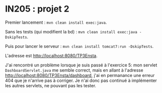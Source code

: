 # IN205 : projet 2

Premier lancement : `mvn clean install exec:java`.

Sans les tests (qui modifient la bd) : `mvn clean install exec:java -DskipTests`.

Puis pour lancer le serveur : `mvn clean install tomcat7:run -DskipTests`.

L'adresse est <http://localhost:8080/TP3Ensta>.

J'ai rencontré un problème lorsque je suis passé à l'exercice 5: mon servlet `DashboardServlet.java` me semble correct, mais en allant à l'adresse <http://localhost:8080/TP3Ensta/dashboard>, j'ai en permanance une erreur 404 que je n'arrive pas à corriger. Je n'ai donc pas continué à implémenter les autres servlets, ne pouvant pas les tester.
